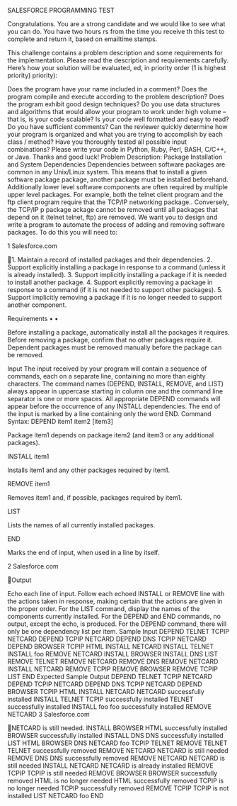 SALESFORCE PROGRAMMING TEST

Congratulations. You are a strong candidate and we would like to see what you can do. You have two hours rs from the time you receive th this test to complete and return it, based on emailtime stamps.

This challenge contains a problem description and some requirements for the implementation. Please read the description and requirements carefully. Here’s how your solution will be evaluated, ed, in priority order (1 is highest priority) priority):

Does the program have your name included in a comment?
Does the program compile and execute according to the problem description?
Does the program exhibit good design techniques?
Do you use data structures and algorithms that would allow your program to work under high volume – that is, is your code scalable?
Is your code well formatted and easy to read? Do you have sufficient comments? Can the reviewer quickly determine how your program is organized and what you are trying to accomplish by each class / method?
Have you thoroughly tested all possible input combinations? Please write your code in Python, Ruby, Perl, BASH, C/C++, or Java. Thanks and good luck!
Problem Description: Package Installation and System Dependencies Dependencies between software packages are common in any Unix/Linux system. This means that to install a given software package package, another package must be installed beforehand. Additionally lower level software components are often required by multiple upper level packages. For example, both the telnet client program and the ftp client program require that the TCP/IP networking package.. Conversely, the TCP/IP p package ackage cannot be removed until all packages that depend on it (telnet telnet, ftp) are removed. We want you to design and write a program to automate the process of adding and removing software packages. To do this you will need to:

1 Salesforce.com

1. Maintain a record of installed packages and their dependencies. 2. Support explicitly installing a package in response to a command (unless it is already installed). 3. Support implicitly installing a package if it is needed to install another package. 4. Support explicitly removing a package in response to a command (if it is not needed to support other packages). 5. Support implicitly removing a package if it is no longer needed to support another component.

Requirements • •

Before installing a package, automatically install all the packages it requires. Before removing a package, confirm that no other packages require it. Dependent packages must be removed manually before the package can be removed.

Input The input received by your program will contain a sequence of commands, each on a separate line, containing no more than eighty characters. The command names (DEPEND, INSTALL, REMOVE, and LIST) always appear in uppercase starting in column one and the command line separator is one or more spaces. All appropriate DEPEND commands will appear before the occurrence of any INSTALL dependencies. The end of the input is marked by a line containing only the word END. Command Syntax: DEPEND item1 item2 [item3]

Package item1 depends on package item2 (and item3 or any additional packages).

INSTALL item1

Installs item1 and any other packages required by item1.

REMOVE item1

Removes item1 and, if possible, packages required by item1.

LIST

Lists the names of all currently installed packages.

END

Marks the end of input, when used in a line by itself.

2 Salesforce.com

Output

Echo each line of input.
Follow each echoed INSTALL or REMOVE line with the actions taken in response, making certain that the actions are given in the proper order.
For the LIST command, display the names of the components currently installed.
For the DEPEND and END commands, no output, except the echo, is produced.
For the DEPEND command, there will only be one dependency list per item. Sample Input DEPEND TELNET TCPIP NETCARD DEPEND TCPIP NETCARD DEPEND DNS TCPIP NETCARD DEPEND BROWSER TCPIP HTML INSTALL NETCARD INSTALL TELNET INSTALL foo REMOVE NETCARD INSTALL BROWSER INSTALL DNS LIST REMOVE TELNET REMOVE NETCARD REMOVE DNS REMOVE NETCARD INSTALL NETCARD REMOVE TCPIP REMOVE BROWSER REMOVE TCPIP LIST END Expected Sample Output DEPEND TELNET TCPIP NETCARD DEPEND TCPIP NETCARD DEPEND DNS TCPIP NETCARD DEPEND BROWSER TCPIP HTML INSTALL NETCARD NETCARD successfully installed INSTALL TELNET TCPIP successfully installed TELNET successfully installed INSTALL foo foo successfully installed REMOVE NETCARD
3 Salesforce.com

NETCARD is still needed. INSTALL BROWSER HTML successfully installed BROWSER successfully installed INSTALL DNS DNS successfully installed LIST HTML BROWSER DNS NETCARD foo TCPIP TELNET REMOVE TELNET TELNET successfully removed REMOVE NETCARD NETCARD is still needed REMOVE DNS DNS successfully removed REMOVE NETCARD NETCARD is still needed INSTALL NETCARD NETCARD is already installed REMOVE TCPIP TCPIP is still needed REMOVE BROWSER BROWSER successfully removed HTML is no longer needed HTML successfully removed TCPIP is no longer needed TCPIP successfully removed REMOVE TCPIP TCPIP is not installed LIST NETCARD foo END